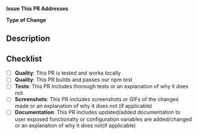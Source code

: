<!--
Thanks for sending a pull request!
- if this is your first time, please ensure you have read through our contributor guild: https://github.com/Seneca-CDOT/telescope/blob/master/docs/CONTRIBUTING.md
-->

**Issue This PR Addresses**

<!--
1. Automatically close the issue when this PR is merged
    USAGE: Fixes #<issue number>
2. If your PR addresses an issue but does not close it
    USAGE: #<issue number> <reason>(i.e. This issue was worked on by @user and myself and his PR should close the issue.)
-->

**Type of Change**

<!-- bug fix, feature, documentation, UI, etc. -->

## Description

<!-- Please add a detailed description of what this PR does and why it is needed -->

## Checklist

<!-- Before submitting a PR, address each item -->

- [ ] **Quality**: This PR is tested and works locally
- [ ] **Quality**: This PR builds and passes our npm test
- [ ] **Tests**: This PR includes thorough tests or an explanation of why it does not
- [ ] **Screenshots**: This PR includes screenshots or GIFs of the changes made or an explanation of why it does not (if applicable)
- [ ] **Documentation**: This PR includes updated/added documentation to user exposed functionalty or configuration variables are added/changed or an explanation of why it does not(if applicable)
